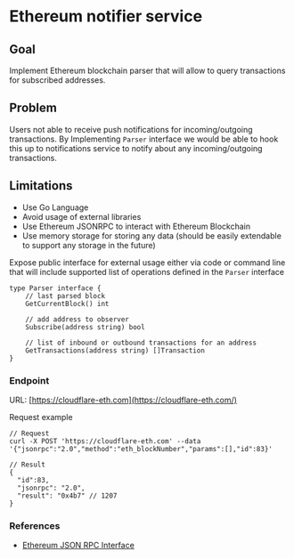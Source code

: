 # Ethereum notifier service

## Goal

Implement Ethereum blockchain parser that will allow to query transactions for subscribed addresses.

## Problem

Users not able to receive push notifications for incoming/outgoing transactions. By Implementing `Parser` interface we would be able to hook this up to notifications service to notify about any incoming/outgoing transactions.

## Limitations

- Use Go Language
- Avoid usage of external libraries
- Use Ethereum JSONRPC to interact with Ethereum Blockchain
- Use memory storage for storing any data (should be easily extendable to support any storage in the future)

Expose public interface for external usage either via code or command line that will include supported list of operations defined in the `Parser` interface

```golang
type Parser interface {
	// last parsed block
	GetCurrentBlock() int

	// add address to observer
	Subscribe(address string) bool

	// list of inbound or outbound transactions for an address
	GetTransactions(address string) []Transaction
}
```

### Endpoint

URL: [https://cloudflare-eth.com](https://cloudflare-eth.com/)

Request example

```shell
// Request
curl -X POST 'https://cloudflare-eth.com' --data '{"jsonrpc":"2.0","method":"eth_blockNumber","params":[],"id":83}'

// Result
{
  "id":83,
  "jsonrpc": "2.0",
  "result": "0x4b7" // 1207
}
```

### References

- [Ethereum JSON RPC Interface](https://eth.wiki/json-rpc/API)